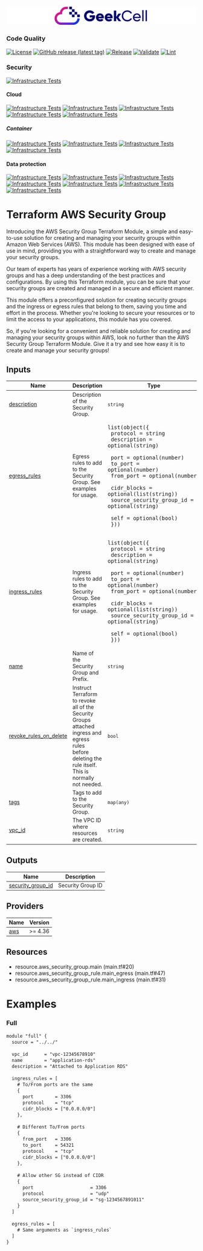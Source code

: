 <!-- BEGIN_TF_DOCS -->
[![Geek Cell GmbH](https://raw.githubusercontent.com/geekcell/template-terraform-module/main/docs/assets/logo.svg)](https://www.geekcell.io/)

### Code Quality
[![License](https://img.shields.io/github/license/geekcell/terraform-aws-security-group)](https://github.com/geekcell/terraform-aws-security-group/blob/master/LICENSE)
[![GitHub release (latest tag)](https://img.shields.io/github/v/release/geekcell/terraform-aws-security-group?logo=github&sort=semver)](https://github.com/geekcell/terraform-aws-security-group/releases)
[![Release](https://github.com/geekcell/terraform-aws-security-group/actions/workflows/release.yaml/badge.svg)](https://github.com/geekcell/terraform-aws-security-group/actions/workflows/release.yaml)
[![Validate](https://github.com/geekcell/terraform-aws-security-group/actions/workflows/validate.yaml/badge.svg)](https://github.com/geekcell/terraform-aws-security-group/actions/workflows/validate.yaml)
[![Lint](https://github.com/geekcell/terraform-aws-security-group/actions/workflows/linter.yaml/badge.svg)](https://github.com/geekcell/terraform-aws-security-group/actions/workflows/linter.yaml)

### Security
[![Infrastructure Tests](https://www.bridgecrew.cloud/badges/github/geekcell/terraform-aws-security-group/general)](https://www.bridgecrew.cloud/link/badge?vcs=github&fullRepo=geekcell%2Fterraform-aws-security-group&benchmark=INFRASTRUCTURE+SECURITY)

#### Cloud
[![Infrastructure Tests](https://www.bridgecrew.cloud/badges/github/geekcell/terraform-aws-security-group/cis_aws)](https://www.bridgecrew.cloud/link/badge?vcs=github&fullRepo=geekcell%2Fterraform-aws-security-group&benchmark=CIS+AWS+V1.2)
[![Infrastructure Tests](https://www.bridgecrew.cloud/badges/github/geekcell/terraform-aws-security-group/cis_aws_13)](https://www.bridgecrew.cloud/link/badge?vcs=github&fullRepo=geekcell%2Fterraform-aws-security-group&benchmark=CIS+AWS+V1.3)
[![Infrastructure Tests](https://www.bridgecrew.cloud/badges/github/geekcell/terraform-aws-security-group/cis_azure)](https://www.bridgecrew.cloud/link/badge?vcs=github&fullRepo=geekcell%2Fterraform-aws-security-group&benchmark=CIS+AZURE+V1.1)
[![Infrastructure Tests](https://www.bridgecrew.cloud/badges/github/geekcell/terraform-aws-security-group/cis_azure_13)](https://www.bridgecrew.cloud/link/badge?vcs=github&fullRepo=geekcell%2Fterraform-aws-security-group&benchmark=CIS+AZURE+V1.3)
[![Infrastructure Tests](https://www.bridgecrew.cloud/badges/github/geekcell/terraform-aws-security-group/cis_gcp)](https://www.bridgecrew.cloud/link/badge?vcs=github&fullRepo=geekcell%2Fterraform-aws-security-group&benchmark=CIS+GCP+V1.1)

##### Container
[![Infrastructure Tests](https://www.bridgecrew.cloud/badges/github/geekcell/terraform-aws-security-group/cis_kubernetes_16)](https://www.bridgecrew.cloud/link/badge?vcs=github&fullRepo=geekcell%2Fterraform-aws-security-group&benchmark=CIS+KUBERNETES+V1.6)
[![Infrastructure Tests](https://www.bridgecrew.cloud/badges/github/geekcell/terraform-aws-security-group/cis_eks_11)](https://www.bridgecrew.cloud/link/badge?vcs=github&fullRepo=geekcell%2Fterraform-aws-security-group&benchmark=CIS+EKS+V1.1)
[![Infrastructure Tests](https://www.bridgecrew.cloud/badges/github/geekcell/terraform-aws-security-group/cis_gke_11)](https://www.bridgecrew.cloud/link/badge?vcs=github&fullRepo=geekcell%2Fterraform-aws-security-group&benchmark=CIS+GKE+V1.1)
[![Infrastructure Tests](https://www.bridgecrew.cloud/badges/github/geekcell/terraform-aws-security-group/cis_kubernetes)](https://www.bridgecrew.cloud/link/badge?vcs=github&fullRepo=geekcell%2Fterraform-aws-security-group&benchmark=CIS+KUBERNETES+V1.5)

#### Data protection
[![Infrastructure Tests](https://www.bridgecrew.cloud/badges/github/geekcell/terraform-aws-security-group/soc2)](https://www.bridgecrew.cloud/link/badge?vcs=github&fullRepo=geekcell%2Fterraform-aws-security-group&benchmark=SOC2)
[![Infrastructure Tests](https://www.bridgecrew.cloud/badges/github/geekcell/terraform-aws-security-group/pci)](https://www.bridgecrew.cloud/link/badge?vcs=github&fullRepo=geekcell%2Fterraform-aws-security-group&benchmark=PCI-DSS+V3.2)
[![Infrastructure Tests](https://www.bridgecrew.cloud/badges/github/geekcell/terraform-aws-security-group/pci_dss_v321)](https://www.bridgecrew.cloud/link/badge?vcs=github&fullRepo=geekcell%2Fterraform-aws-security-group&benchmark=PCI-DSS+V3.2.1)
[![Infrastructure Tests](https://www.bridgecrew.cloud/badges/github/geekcell/terraform-aws-security-group/iso)](https://www.bridgecrew.cloud/link/badge?vcs=github&fullRepo=geekcell%2Fterraform-aws-security-group&benchmark=ISO27001)
[![Infrastructure Tests](https://www.bridgecrew.cloud/badges/github/geekcell/terraform-aws-security-group/nist)](https://www.bridgecrew.cloud/link/badge?vcs=github&fullRepo=geekcell%2Fterraform-aws-security-group&benchmark=NIST-800-53)
[![Infrastructure Tests](https://www.bridgecrew.cloud/badges/github/geekcell/terraform-aws-security-group/hipaa)](https://www.bridgecrew.cloud/link/badge?vcs=github&fullRepo=geekcell%2Fterraform-aws-security-group&benchmark=HIPAA)
[![Infrastructure Tests](https://www.bridgecrew.cloud/badges/github/geekcell/terraform-aws-security-group/fedramp_moderate)](https://www.bridgecrew.cloud/link/badge?vcs=github&fullRepo=geekcell%2Fterraform-aws-security-group&benchmark=FEDRAMP+%28MODERATE%29)

# Terraform AWS Security Group

Introducing the AWS Security Group Terraform Module, a simple and easy-to-use solution for creating and managing
your security groups within Amazon Web Services (AWS). This module has been designed with ease of use in mind,
providing you with a straightforward way to create and manage your security groups.

Our team of experts has years of experience working with AWS security groups and has a deep understanding of the
best practices and configurations. By using this Terraform module, you can be sure that your security groups are
created and managed in a secure and efficient manner.

This module offers a preconfigured solution for creating security groups and the ingress or egress rules that belong
to them, saving you time and effort in the process. Whether you're looking to secure your resources or to limit the
access to your applications, this module has you covered.

So, if you're looking for a convenient and reliable solution for creating and managing your security groups within
AWS, look no further than the AWS Security Group Terraform Module. Give it a try and see how easy it is to create
and manage your security groups!

## Inputs

| Name | Description | Type | Default | Required |
|------|-------------|------|---------|:--------:|
| <a name="input_description"></a> [description](#input\_description) | Description of the Security Group. | `string` | `null` | no |
| <a name="input_egress_rules"></a> [egress\_rules](#input\_egress\_rules) | Egress rules to add to the Security Group. See examples for usage. | <pre>list(object({<br>    protocol    = string<br>    description = optional(string)<br><br>    port      = optional(number)<br>    to_port   = optional(number)<br>    from_port = optional(number)<br><br>    cidr_blocks              = optional(list(string))<br>    source_security_group_id = optional(string)<br><br>    self = optional(bool)<br>  }))</pre> | `[]` | no |
| <a name="input_ingress_rules"></a> [ingress\_rules](#input\_ingress\_rules) | Ingress rules to add to the Security Group. See examples for usage. | <pre>list(object({<br>    protocol    = string<br>    description = optional(string)<br><br>    port      = optional(number)<br>    to_port   = optional(number)<br>    from_port = optional(number)<br><br>    cidr_blocks              = optional(list(string))<br>    source_security_group_id = optional(string)<br><br>    self = optional(bool)<br>  }))</pre> | `[]` | no |
| <a name="input_name"></a> [name](#input\_name) | Name of the Security Group and Prefix. | `string` | n/a | yes |
| <a name="input_revoke_rules_on_delete"></a> [revoke\_rules\_on\_delete](#input\_revoke\_rules\_on\_delete) | Instruct Terraform to revoke all of the Security Groups attached ingress and egress rules before deleting the rule itself. This is normally not needed. | `bool` | `false` | no |
| <a name="input_tags"></a> [tags](#input\_tags) | Tags to add to the Security Group. | `map(any)` | `{}` | no |
| <a name="input_vpc_id"></a> [vpc\_id](#input\_vpc\_id) | The VPC ID where resources are created. | `string` | n/a | yes |

## Outputs

| Name | Description |
|------|-------------|
| <a name="output_security_group_id"></a> [security\_group\_id](#output\_security\_group\_id) | Security Group ID |

## Providers

| Name | Version |
|------|---------|
| <a name="provider_aws"></a> [aws](#provider\_aws) | >= 4.36 |

## Resources

- resource.aws_security_group.main (main.tf#20)
- resource.aws_security_group_rule.main_egress (main.tf#47)
- resource.aws_security_group_rule.main_ingress (main.tf#31)

# Examples
### Full
```hcl
module "full" {
  source = "../../"

  vpc_id      = "vpc-12345678910"
  name        = "application-rds"
  description = "Attached to Application RDS"

  ingress_rules = [
    # To/From ports are the same
    {
      port        = 3306
      protocol    = "tcp"
      cidr_blocks = ["0.0.0.0/0"]
    },

    # Different To/From ports
    {
      from_port   = 3306
      to_port     = 54321
      protocol    = "tcp"
      cidr_blocks = ["0.0.0.0/0"]
    },

    # Allow other SG instead of CIDR
    {
      port                     = 3306
      protocol                 = "udp"
      source_security_group_id = "sg-1234567891011"
    }
  ]

  egress_rules = [
    # Same arguments as `ingress_rules`
  ]
}
```
<!-- END_TF_DOCS -->

